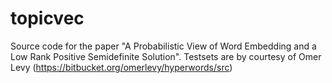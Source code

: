 # topicvec
Source code for the paper "A Probabilistic View of Word Embedding and a Low Rank Positive Semidefinite Solution".
Testsets are by courtesy of Omer Levy (https://bitbucket.org/omerlevy/hyperwords/src)
